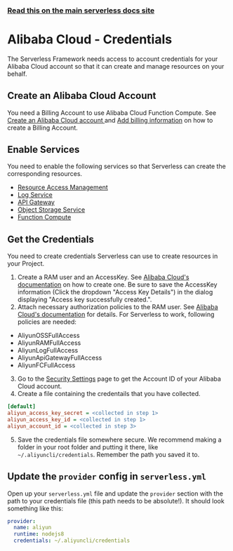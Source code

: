 <!--
title: Serverless Framework - Alibaba Cloud Function Compute Guide - Credentials
menuText: Credentials
menuOrder: 3
description: How to set up the Serverless Framework with your Alibaba Cloud Function Compute credentials
layout: Doc
-->

<!-- DOCS-SITE-LINK:START automatically generated  -->

### [Read this on the main serverless docs site](https://www.serverless.com/framework/docs/providers/aliyun/guide/credentials)

<!-- DOCS-SITE-LINK:END -->

# Alibaba Cloud - Credentials

The Serverless Framework needs access to account credentials for your Alibaba Cloud account so that it can create and manage resources on your behalf.

## Create an Alibaba Cloud Account

You need a Billing Account to use Alibaba Cloud Function Compute. See <a href="https://www.alibabacloud.com/help/doc-detail/50482.htm" target="_blank">Create an Alibaba Cloud account
</a> and <a href="https://www.alibabacloud.com/help/doc-detail/50517.htm" target="_blank">Add billing information</a> on how to create a Billing Account.

## Enable Services

You need to enable the following services so that Serverless can create the corresponding resources.

- <a href="https://www.alibabacloud.com/product/ram" target="_blank">Resource Access Management</a>
- <a href="https://www.alibabacloud.com/product/log-service" target="_blank">Log Service</a>
- <a href="https://www.alibabacloud.com/product/api-gateway" target="_blank">API Gateway</a>
- <a href="https://www.alibabacloud.com/product/oss" target="_blank">Object Storage Service</a>
- <a href="https://www.aliyun.com/product/fc" target="_blank">Function Compute</a>

## Get the Credentials

You need to create credentials Serverless can use to create resources in your Project.

1. Create a RAM user and an AccessKey. See <a href="https://www.alibabacloud.com/help/doc-detail/28637.htm" target="_blank">Alibaba Cloud's documentation</a> on how to create one. Be sure to save the AccessKey information (Click the dropdown "Access Key Details") in the dialog displaying "Access key successfully created.".
2. Attach necessary authorization policies to the RAM user. See <a href="https://www.alibabacloud.com/help/doc-detail/28653.htm" target="_blank">Alibaba Cloud's documentation</a> for details. For Serverless to work, following policies are needed:

- AliyunOSSFullAccess
- AliyunRAMFullAccess
- AliyunLogFullAccess
- AliyunApiGatewayFullAccess
- AliyunFCFullAccess

3. Go to the <a href="https://account.console.aliyun.com/#/secure" target="_blank">Security Settings</a> page to get the Account ID of your Alibaba Cloud account.
4. Create a file containing the credentails that you have collected.

```ini
[default]
aliyun_access_key_secret = <collected in step 1>
aliyun_access_key_id = <collected in step 1>
aliyun_account_id = <collected in step 3>
```

5. Save the credentials file somewhere secure. We recommend making a folder in your root folder and putting it there, like `~/.aliyuncli/credentials`. Remember the path you saved it to.

## Update the `provider` config in `serverless.yml`

Open up your `serverless.yml` file and update the `provider` section with
the path to your credentials file (this path needs to be absolute!). It should look something like this:

```yml
provider:
  name: aliyun
  runtime: nodejs8
  credentials: ~/.aliyuncli/credentials
```
